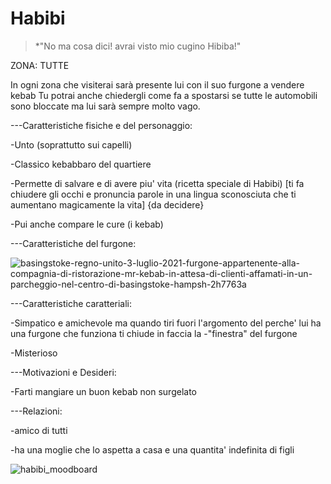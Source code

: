 # Habibi


> *"No ma cosa dici! avrai visto mio cugino Hibiba!"

ZONA: TUTTE

In ogni zona che visiterai sarà presente lui con il suo furgone a vendere kebab
Tu potrai anche chiedergli come fa a spostarsi se tutte le automobili sono bloccate
ma lui sarà sempre molto vago.



---Caratteristiche fisiche e del personaggio:

-Unto (soprattutto sui capelli)

-Classico kebabbaro del quartiere

-Permette di salvare e di avere piu' vita (ricetta speciale di Habibi) [ti fa chiudere gli occhi e pronuncia parole in una lingua sconosciuta che ti aumentano magicamente la vita] {da decidere}

-Pui anche compare le cure (i kebab)



---Caratteristiche del furgone:

![basingstoke-regno-unito-3-luglio-2021-furgone-appartenente-alla-compagnia-di-ristorazione-mr-kebab-in-attesa-di-clienti-affamati-in-un-parcheggio-nel-centro-di-basingstoke-hampsh-2h7763a](https://github.com/user-attachments/assets/f92df1c4-69c2-413c-824d-87783a8882b4)



---Caratteristiche caratteriali:

-Simpatico e amichevole ma quando tiri fuori l'argomento del perche' lui ha una furgone che funziona ti chiude in faccia la -"finestra" del furgone 

-Misterioso



---Motivazioni e Desideri:

-Farti mangiare un buon kebab non surgelato



---Relazioni:

-amico di tutti 

-ha una moglie che lo aspetta a casa e una quantita' indefinita di figli

![habibi_moodboard](https://github.com/user-attachments/assets/3c7f88fb-8d60-4bba-b204-d77e8055ffeb)








